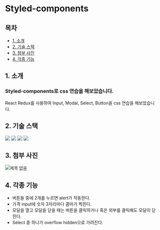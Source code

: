 # Styled-components 


## 목차

-   [1. 소개](#1-소개)
-   [2. 기술 스택](#2-기술-스택)
-   [3. 첨부 사진](#3-첨부-사진)
-   [4. 각종 기능](#4-각종-기능)



## 1. 소개
### Styled-components로 css 연습을 해보았습니다.
React Redux를 사용하여 Input, Modal, Select, Button을 css 연습을 해보았습니다.


## 2. 기술 스택
<img src="https://img.shields.io/badge/react-61DAFB?style=for-the-badge&logo=react&logoColor=black"> <img src="https://img.shields.io/badge/javascript-F7DF1E?style=for-the-badge&logo=javascript&logoColor=black"> <img src="https://img.shields.io/badge/typescript-3178C6?style=for-the-badge&logo=typescript&logoColor=white"> <img src="https://img.shields.io/badge/styled components-DB7093?style=for-the-badge&logo=styled components&logoColor=white">


## 3. 첨부 사진

![제목 없음](https://user-images.githubusercontent.com/76459231/218292037-2b3da7bd-42df-4492-8b4e-0bea1d47e6ca.png)

## 4. 각종 기능
* 버튼들 중에 2개를 누르면 alert가 작동한다.
* 가격 input에 숫자 3자리마다 콤마가 찍힌다.
* 모달을 열고 모달을 닫을 때는 버튼을 클릭하거나 혹은 외부를 클릭해도 모달이 닫힌다.
* Select 중 하나가 overflow hidden으로 가려진다.
